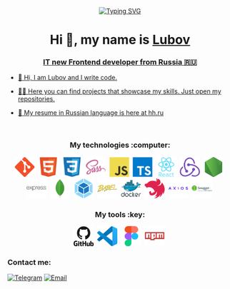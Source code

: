 

<p align="center">
<a href="https://git.io/typing-svg"><img src="https://readme-typing-svg.herokuapp.com?font=Fira+Code&weight=700&size=30&pause=1000&color=6A88F7&center=true&vCenter=true&width=500&lines=Welcome+to+my+space+%3A)" alt="Typing SVG" /></a>
</p>
<h1 align="center">Hi 👋, my name is <a href="https://github.com/GudLub/" target="_blank"> Lubov</h1>

<h3 align="center">IT new Frontend developer from Russia 🇷🇺</h3>

- 🌱 Hi, I am Lubov and I write code.

- 👨‍💻 Here you can find projects that showcase my skills. Just open my repositories.
  
- 📄 My resume in Russian language is  here at [hh.ru](https://hh.ru/resume/0bc974b2ff0c7b114f0039ed1f5a4f647a4a55)

<br>

<div align="center">
  <h3>My technologies :computer:</h3>
  <img src="https://github.com/devicons/devicon/blob/master/icons/git/git-original.svg" title="git" alt="git" width="45" height="45"/>&nbsp
  <img src="https://github.com/devicons/devicon/blob/master/icons/html5/html5-original.svg" title="html5" alt="html5" width="45" height="45"/>&nbsp
  <img src="https://github.com/devicons/devicon/blob/master/icons/css3/css3-original.svg" title="css" alt="css" width="45" height="45"/>&nbsp
  <img src="https://github.com/devicons/devicon/blob/master/icons/sass/sass-original.svg" title="sass/scss" alt="sass/scss" width="45" height="45"/>&nbsp;
  <img src="https://github.com/devicons/devicon/blob/master/icons/javascript/javascript-original.svg" title="javascript" alt="javascript" width="45" height="45"/>&nbsp
  <img src="https://github.com/devicons/devicon/blob/master/icons/typescript/typescript-original.svg" title="typescript" alt="typescript" width="45" height="45"/>&nbsp
  <img src="https://github.com/devicons/devicon/blob/master/icons/react/react-original-wordmark.svg" title="reactjs" alt="reactjs" width="45" height="45"/>&nbsp
  <img src="https://github.com/devicons/devicon/blob/master/icons/redux/redux-original.svg" title="redux" alt="redux" width="45" height="45"/>&nbsp;
  <img src="https://github.com/devicons/devicon/blob/master/icons/nodejs/nodejs-original.svg" title="nodejs" alt="nodejs" width="45" height="45"/>&nbsp
  <img src="https://github.com/devicons/devicon/blob/master/icons/express/express-original-wordmark.svg" title="express" alt="express" width="45" height="45"/>&nbsp
  <img src="https://github.com/devicons/devicon/blob/master/icons/mongodb/mongodb-original.svg" title="mongodb" alt="mongodb" width="45" height="45"/>&nbsp
  <img src="https://github.com/devicons/devicon/blob/master/icons/webpack/webpack-original.svg" title="webpack" alt="webpack" width="45" height="45"/>&nbsp;
  <img src="https://github.com/devicons/devicon/blob/master/icons/babel/babel-original.svg" title="babel" alt="babel" width="45" height="45"/>&nbsp;
  <img src="https://github.com/devicons/devicon/blob/master/icons/docker/docker-original-wordmark.svg" title="docker" alt="docker" width="45" height="45"/>&nbsp;
  <img src="https://github.com/devicons/devicon/blob/master/icons/nestjs/nestjs-original.svg" title="nestJS" alt="nestJS" width="45" height="45"/>&nbsp
  <img src="https://github.com/devicons/devicon/blob/master/icons/axios/axios-plain-wordmark.svg" title="axios" alt="axios" width="45" height="45"/>&nbsp
  <img src="https://github.com/devicons/devicon/blob/master/icons/swagger/swagger-original-wordmark.svg" title="swagger" alt="swagger" width="45" height="45"/>&nbsp
  
</div>

<div align="center">
  <h3>My tools :key:</h3>
  <img src="https://github.com/devicons/devicon/blob/master/icons/github/github-original-wordmark.svg" title="github" alt="github" width="45" height="45" fill="red"/>&nbsp
  <img src="https://github.com/devicons/devicon/blob/master/icons/vscode/vscode-original.svg" title="vscode" alt="vscode" width="45" height="45"/>&nbsp
  <img src="https://github.com/devicons/devicon/blob/master/icons/figma/figma-original.svg" title="figma" alt="figma" width="45" height="45"/>&nbsp
  <img src="https://github.com/devicons/devicon/blob/master/icons/npm/npm-original-wordmark.svg" title="npm" alt="npm" width="45" height="45"/>&nbsp
</div>


<h3 align="left">Contact me:</h3>

[![Telegram](https://img.shields.io/badge/-Gudilina_Lubov-26A5E4?style=flat-square&logo=Telegram&logoColor=white)](https://t.me/Gudilina_Lubov) [![Email](https://img.shields.io/badge/-gudilinalu%40yandex.ru-red?style=flat-square&logo=Gmail&logoColor=white)](mailto:gudilinalu@yandex.ru) 

<br>
